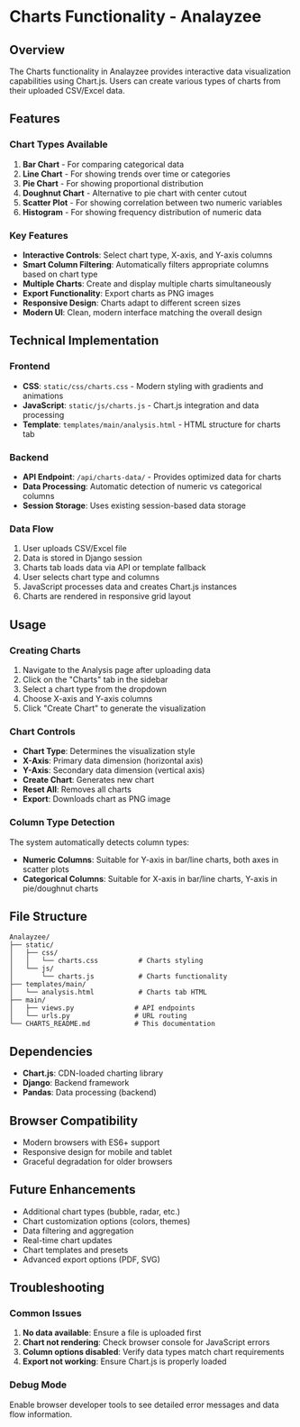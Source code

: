 # Charts Functionality - Analayzee

## Overview
The Charts functionality in Analayzee provides interactive data visualization capabilities using Chart.js. Users can create various types of charts from their uploaded CSV/Excel data.

## Features

### Chart Types Available
1. **Bar Chart** - For comparing categorical data
2. **Line Chart** - For showing trends over time or categories
3. **Pie Chart** - For showing proportional distribution
4. **Doughnut Chart** - Alternative to pie chart with center cutout
5. **Scatter Plot** - For showing correlation between two numeric variables
6. **Histogram** - For showing frequency distribution of numeric data

### Key Features
- **Interactive Controls**: Select chart type, X-axis, and Y-axis columns
- **Smart Column Filtering**: Automatically filters appropriate columns based on chart type
- **Multiple Charts**: Create and display multiple charts simultaneously
- **Export Functionality**: Export charts as PNG images
- **Responsive Design**: Charts adapt to different screen sizes
- **Modern UI**: Clean, modern interface matching the overall design

## Technical Implementation

### Frontend
- **CSS**: `static/css/charts.css` - Modern styling with gradients and animations
- **JavaScript**: `static/js/charts.js` - Chart.js integration and data processing
- **Template**: `templates/main/analysis.html` - HTML structure for charts tab

### Backend
- **API Endpoint**: `/api/charts-data/` - Provides optimized data for charts
- **Data Processing**: Automatic detection of numeric vs categorical columns
- **Session Storage**: Uses existing session-based data storage

### Data Flow
1. User uploads CSV/Excel file
2. Data is stored in Django session
3. Charts tab loads data via API or template fallback
4. User selects chart type and columns
5. JavaScript processes data and creates Chart.js instances
6. Charts are rendered in responsive grid layout

## Usage

### Creating Charts
1. Navigate to the Analysis page after uploading data
2. Click on the "Charts" tab in the sidebar
3. Select a chart type from the dropdown
4. Choose X-axis and Y-axis columns
5. Click "Create Chart" to generate the visualization

### Chart Controls
- **Chart Type**: Determines the visualization style
- **X-Axis**: Primary data dimension (horizontal axis)
- **Y-Axis**: Secondary data dimension (vertical axis)
- **Create Chart**: Generates new chart
- **Reset All**: Removes all charts
- **Export**: Downloads chart as PNG image

### Column Type Detection
The system automatically detects column types:
- **Numeric Columns**: Suitable for Y-axis in bar/line charts, both axes in scatter plots
- **Categorical Columns**: Suitable for X-axis in bar/line charts, Y-axis in pie/doughnut charts

## File Structure

```
Analayzee/
├── static/
│   ├── css/
│   │   └── charts.css          # Charts styling
│   └── js/
│       └── charts.js           # Charts functionality
├── templates/main/
│   └── analysis.html           # Charts tab HTML
├── main/
│   ├── views.py               # API endpoints
│   └── urls.py                # URL routing
└── CHARTS_README.md           # This documentation
```

## Dependencies
- **Chart.js**: CDN-loaded charting library
- **Django**: Backend framework
- **Pandas**: Data processing (backend)

## Browser Compatibility
- Modern browsers with ES6+ support
- Responsive design for mobile and tablet
- Graceful degradation for older browsers

## Future Enhancements
- Additional chart types (bubble, radar, etc.)
- Chart customization options (colors, themes)
- Data filtering and aggregation
- Real-time chart updates
- Chart templates and presets
- Advanced export options (PDF, SVG)

## Troubleshooting

### Common Issues
1. **No data available**: Ensure a file is uploaded first
2. **Chart not rendering**: Check browser console for JavaScript errors
3. **Column options disabled**: Verify data types match chart requirements
4. **Export not working**: Ensure Chart.js is properly loaded

### Debug Mode
Enable browser developer tools to see detailed error messages and data flow information. 